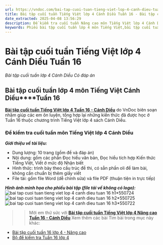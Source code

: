 ```yaml
---
url: https://vndoc.com/bai-tap-cuoi-tuan-tieng-viet-lop-4-canh-dieu-tuan-16-311849
title: Bài tập cuối tuần Tiếng Việt lớp 4 Cánh Diều Tuần 16 - Bài tập cuối tuần lớp 4 Cánh Diều Có đáp án - VnDoc.com
date_extracted: 2025-04-08 13:56:29
description: Đề kiểm tra cuối tuần Nâng cao môn Tiếng Việt lớp 4 Cánh Diều - Tuần 16 được VnDoc biên soạn nhằm giúp các em học sinh tham khảo, luyện tập kiến thức môn Tiếng Việt 4.
keywords: Phiếu bài tập cuối tuần lớp 4 môn Tiếng Việt,bài tập cuối tuần tiếng việt lớp 4 Cánh Diều tuần 16,phiếu bài tập tiếng việt lớp 4 tuần 16,Đề kiểm tra cuối tuần môn Tiếng Việt lớp 4 Tuần 16,Đề kiểm tra cuối tuần môn Tiếng Việt lớp 4,giải bài tập tiếng việt lớp 4,bài tập tiếng việt lớp 4,giải tiếng việt lớp 4,bài tập cuối tuần lớp 4,bài tập cuối tuần lớp 4 chân trời,phiếu bài tập cuối tuần lớp 4
---
```


# Bài tập cuối tuần Tiếng Việt lớp 4 Cánh Diều Tuần 16
 _Bài tập cuối tuần lớp 4 Cánh Diều Có đáp án_
## **Bài tập cuối tuần lớp 4 môn Tiếng Việt Cánh Diều****Tuần 16**
[**Bài tập cuối tuần Tiếng Việt lớp 4 Tuần 16 - Cánh Diều**](<https://vndoc.com/bai-tap-cuoi-tuan-tieng-viet-lop-4-canh-dieu-tuan-16-311849>) do VnDoc biên soạn nhằm giúp các em ôn luyện, tổng hợp lại những kiến thức đã được học ở Tuần 16 thuộc chương trình Tiếng Việt lớp 4 sách Cánh Diều.
### **Đề kiểm tra cuối tuần môn Tiếng Việt lớp 4 Cánh Diều**
 _**Giới thiệu về tài liệu:**_
  * Dung lượng: 10 trang \(gồm đề và đáp án\)
  * Nội dung: gồm các phần Đọc hiểu văn bản, Đọc hiểu tích hợp Kiến thức Tiếng Việt, Viết ở mức độ Nhận biết
  * Hình thức: trình bày theo cấu trúc đề thi, có sẵn phần oli để làm bài, không cần chuẩn bị thêm giấy viết
  * File tải: gồm file Word \(dễ chỉnh sửa\) và file PDF \(thuận tiện in trực tiếp\)

_**Hình ảnh minh họa cho phiếu bài tập \(file tải về không có logo\):**_
![bai tap cuoi tuan tieng viet lop 4 canh dieu tuan 16 h1*550724](https://i.vdoc.vn/data/image/2023/12/18/bai-tap-cuoi-tuan-tieng-viet-lop-4-canh-dieu-tuan-16-h1.jpg)![bai tap cuoi tuan tieng viet lop 4 canh dieu tuan 16 h2*550725](https://i.vdoc.vn/data/image/2023/12/18/bai-tap-cuoi-tuan-tieng-viet-lop-4-canh-dieu-tuan-16-h2.jpg)![bai tap cuoi tuan tieng viet lop 4 canh dieu tuan 16 h3*550722](https://i.vdoc.vn/data/image/2023/12/18/bai-tap-cuoi-tuan-tieng-viet-lop-4-canh-dieu-tuan-16-h3.jpg)
>> Mời em thử sức với [**Bài tập cuối tuần Tiếng Việt lớp 4 Nâng cao Tuần 16 - Cánh Diều**](<https://vndoc.com/bai-tap-cuoi-tuan-tieng-viet-lop-4-canh-dieu-tuan-16-nang-cao-311851>)
Xem thêm các bài Tìm bài trong mục này khác:
  * [Bài tập cuối tuần 16 lớp 4 - Nâng cao](</bai-tap-cuoi-tuan-tieng-viet-lop-4-canh-dieu-tuan-16-nang-cao-311851>)
  * [Bộ đề kiểm tra Tuần 16 lớp 4](</bo-de-kiem-tra-cuoi-tuan-tieng-viet-lop-4-canh-dieu-tuan-16-311852>)

